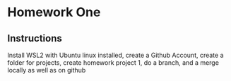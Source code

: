 # Homework One
## Instructions 
Install WSL2 with Ubuntu linux installed, create a Github Account, create a folder for projects, create homework project 1, do a branch, and a merge locally as well as on github 
